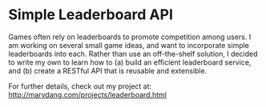 Simple Leaderboard API
======================
<p>
Games often rely on leaderboards to promote competition among users. I am working on several small game ideas, and 
want to incorporate simple leaderboards into each. Rather than use an off-the-shelf solution, I decided to write my own 
to learn how to (a) build an efficient leaderboard service, and (b) create a RESTful API that is reusable and extensible.
</p>

For further details, check out my project at: http://marydang.com/projects/leaderboard.html
